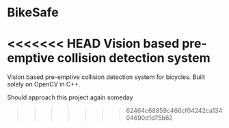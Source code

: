 # BikeSafe
<<<<<<< HEAD
Vision based pre-emptive collision detection system
=======
Vision based pre-emptive collision detection system for bicycles. Built solely on OpenCV in C++.

Should approach this project again someday
>>>>>>> 62464c68859c466cf04242ca13404690d1d75b62
